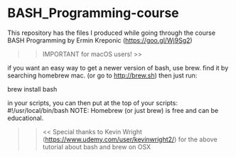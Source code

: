 # BASH_Programming-course
This repository has the files I produced while going through the course BASH Programming by Ermin Kreponic (https://goo.gl/Wj9Sg2)

>> IMPORTANT for macOS users! >>

if you want an easy way to get a newer version of bash, use brew. find it by searching homebrew mac. (or go to http://brew.sh)
then just run:

brew install bash

in your scripts, you can then put at the top of your scripts:
#!/usr/local/bin/bash
NOTE: Homebrew (or just brew) is free and can be educational.
>><<
Special thanks to Kevin Wright (https://www.udemy.com/user/kevinwright2/) for the above tutorial about bash and brew on OSX 
